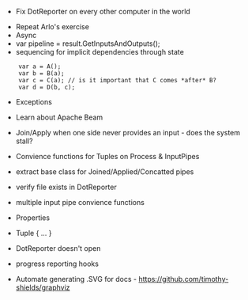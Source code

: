* Fix DotReporter on every other computer in the world
- Repeat Arlo's exercise
- Async
- var pipeline = result.GetInputsAndOutputs();
- sequencing for implicit dependencies through state
```
	var a = A();
	var b = B(a); 
	var c = C(a); // is it important that C comes *after* B?
	var d = D(b, c);
```
- Exceptions
- Learn about Apache Beam
- Join/Apply when one side never provides an input - does the system stall?
- Convience functions for Tuples on Process & InputPipes
- extract base class for Joined/Applied/Concatted pipes
- verify file exists in DotReporter
- multiple input pipe convience functions

- Properties
-  Tuple { ... } 
- DotReporter doesn't open
- progress reporting hooks
- Automate generating .SVG for docs - https://github.com/timothy-shields/graphviz